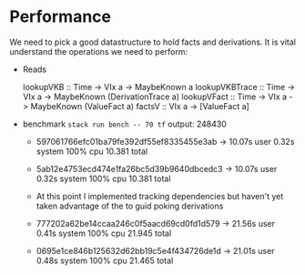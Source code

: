 # Performance

We need to pick a good datastructure to hold facts and derivations. It is vital
understand the operations we need to perform:

* Reads

    lookupVKB
        :: Time -> VIx a -> MaybeKnown a
    lookupVKBTrace
        :: Time -> VIx a -> MaybeKnown (DerivationTrace a)
    lookupVFact
        :: Time -> VIx a -> MaybeKnown (ValueFact a)
    factsV
        :: VIx a -> [ValueFact a]


* benchmark `stack run bench -- 70 tf`  output: 248430
    * 597061766efc01ba79fe392df55ef8335455e3ab -> 10.07s user 0.32s system 100% cpu 10.381 total
    * 5ab12e4753ecd474e1fa26bc5d39b9640dbcedc3 -> 10.07s user 0.32s system 100% cpu 10.381 total

    * At this point I implemented tracking dependencies but haven't yet taken advantage of the to guid poking derivations
    * 777202a62be14ccaa246c0f5aacd69cd0fd1d579 -> 21.56s user 0.41s system 100% cpu 21.945 total
    * 0695e1ce846b125632d62bb19c5e4f434726de1d -> 21.01s user 0.48s system 100% cpu 21.465 total

